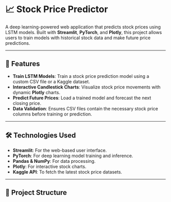 # 📈 Stock Price Predictor

A deep learning-powered web application that predicts stock prices using LSTM models. Built with **Streamlit**, **PyTorch**, and **Plotly**, this project allows users to train models with historical stock data and make future price predictions.

---

## 🚀 Features

- **Train LSTM Models**: Train a stock price prediction model using a custom CSV file or a Kaggle dataset.
- **Interactive Candlestick Charts**: Visualize stock price movements with dynamic **Plotly** charts.
- **Predict Future Prices**: Load a trained model and forecast the next closing price.
- **Data Validation**: Ensures CSV files contain the necessary stock price columns before training or prediction.

---

## 🛠️ Technologies Used

- **Streamlit**: For the web-based user interface.
- **PyTorch**: For deep learning model training and inference.
- **Pandas & NumPy**: For data processing.
- **Plotly**: For interactive stock charts.
- **Kaggle API**: To fetch the latest stock price datasets.

---

## 📂 Project Structure

